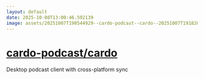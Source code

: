```yaml
---
layout: default
date: 2025-10-08T13:00:46.592139
image: assets/20251007T190544929--cardo-podcast--cardo--20251007T191820643--cropped.png
---
```


# [cardo-podcast/cardo](https://github.com/cardo-podcast/cardo)

Desktop podcast client with cross-platform sync
